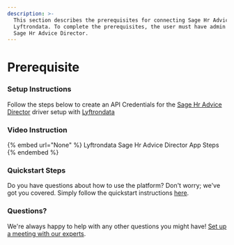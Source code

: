 ```yaml
---
description: >-
  This section describes the prerequisites for connecting Sage Hr Advice Director to
  Lyftrondata. To complete the prerequisites, the user must have admin access to
  Sage Hr Advice Director.
---
```


# Prerequisite

<mark style="color:blue;"></mark>

### Setup Instructions

Follow the steps below to create an API Credentials for the [Sage Hr Advice Director](None) driver setup with [Lyftrondata](https://www.lyftrondata.com)

### Video Instruction

{% embed url="None" %}
Lyftrondata Sage Hr Advice Director App Steps
{% endembed %}

### Quickstart Steps

Do you have questions about how to use the platform? Don't worry; we've got you covered. Simply follow the quickstart instructions [here](README.md).

### Questions? <a href="#questions" id="questions"></a>

We're always happy to help with any other questions you might have! [Set up a meeting with our experts](https://www.lyftrondata.com/book-a-meeting/).


